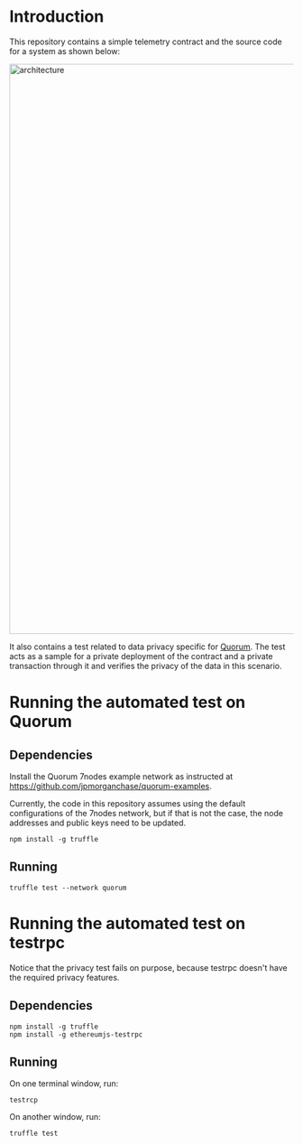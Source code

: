 # Introduction

This repository contains a simple telemetry contract and the source code for a system as shown below:

<img width="1010" alt="architecture" src="https://cloud.githubusercontent.com/assets/207474/26714715/72a999c6-477b-11e7-9156-301e30dce0a0.png">

It also contains a test related to data privacy specific for [Quorum](https://github.com/jpmorganchase/quorum).
The test acts as a sample for a private deployment of the contract and a private transaction through it and verifies the privacy of the data in this scenario.

# Running the automated test on Quorum

## Dependencies

Install the Quorum 7nodes example network as instructed at https://github.com/jpmorganchase/quorum-examples.

Currently, the code in this repository assumes using the default configurations of the 7nodes network, but if
that is not the case, the node addresses and public keys need to be updated.

```
npm install -g truffle
```

## Running

```
truffle test --network quorum
```

# Running the automated test on testrpc

<aside class="notice">
Notice that the privacy test fails on purpose, because testrpc doesn't have the required privacy features.
</aside>

## Dependencies

```
npm install -g truffle
npm install -g ethereumjs-testrpc
```

## Running

On one terminal window, run:

```
testrcp
```

On another window, run:

```
truffle test
```
